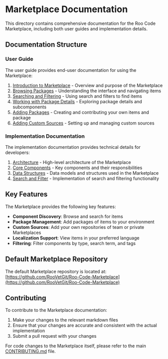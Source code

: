 # Marketplace Documentation

This directory contains comprehensive documentation for the Roo Code Marketplace, including both user guides and implementation details.

## Documentation Structure

### User Guide

The user guide provides end-user documentation for using the Marketplace:

1. [Introduction to Marketplace](./user-guide/01-introduction.md) - Overview and purpose of the Marketplace
2. [Browsing Packages](./user-guide/02-browsing-packages.md) - Understanding the interface and navigating items
3. [Searching and Filtering](./user-guide/03-searching-and-filtering.md) - Using search and filters to find items
4. [Working with Package Details](./user-guide/04-working-with-details.md) - Exploring package details and subcomponents
5. [Adding Packages](./user-guide/05-adding-packages.md) - Creating and contributing your own items and package
6. [Adding Custom Sources](./user-guide/06-adding-custom-sources.md) - Setting up and managing custom sources

### Implementation Documentation

The implementation documentation provides technical details for developers:

1. [Architecture](./implementation/01-architecture.md) - High-level architecture of the Marketplace
2. [Core Components](./implementation/02-core-components.md) - Key components and their responsibilities
3. [Data Structures](./implementation/03-data-structures.md) - Data models and structures used in the Marketplace
4. [Search and Filter](./implementation/04-search-and-filter.md) - Implementation of search and filtering functionality

## Key Features

The Marketplace provides the following key features:

- **Component Discovery**: Browse and search for items
- **Package Management**: Add packages of items to your environment
- **Custom Sources**: Add your own repositories of team or private Marketplaces
- **Localization Support**: View items in your preferred language
- **Filtering**: Filter components by type, search term, and tags

## Default Marketplace Repository

The default Marketplace repository is located at:
[https://github.com/RooVetGit/Roo-Code-Marketplace](https://github.com/RooVetGit/Roo-Code-Marketplace)

## Contributing

To contribute to the Marketplace documentation:

1. Make your changes to the relevant markdown files
2. Ensure that your changes are accurate and consistent with the actual implementation
3. Submit a pull request with your changes

For code changes to the Marketplace itself, please refer to the main [CONTRIBUTING.md](../../CONTRIBUTING.md) file.
